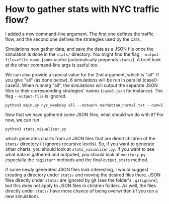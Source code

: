 # How to gather stats with NYC traffic flow?

I added a new command-line argument. The first one defines the traffic flow, and the second one defines the strategies used by the cars.

Simulations now gather data, and save the data as a JSON file once the simulation is done in the `stats/` directory. You might find the flag `--output-file=<file_name.json>` useful (automatically prepends `stats/`). A brief look at the other command-line args is useful too.

We can also provide a special value for the 2nd argument, which is "all". If you give "all" (as done below), 6 simulations will be run in parallel (case0-case5). When running "all", the simulations will output the separate JSON files to their corresponding strategies' names (`case0.json` for instance). The flag `--output-file` is ignored.

```
python3 main.py nyc_weekday all --network manhattan_normal.txt --num=5
```

Now that we have gathered some JSON files, what should we do with it? For now, we can run

```
python3 stats_visualizer.py
```

which generates charts from all JSON files that are direct children of the `stats/` directory (it ignores recursive levels). So, if you want to generate other charts, you should look at `stats_visualizer.py`. If you want to see what data is gathered and outputed, you should look at `monitory.py`, especially the `register*` methods and the final `output_stats` method.

If some newly generated JSON files look interesting, I would suggest creating a directory under `stats/` and moving the desired files there. JSON files directly under `stats/` are ignored by git (see the folder's `.gitignore`), but this does not apply to JSON files in children folders. As well, the files directly under `stats/` have more chance of being overwritten (if you run a new simulation). 
